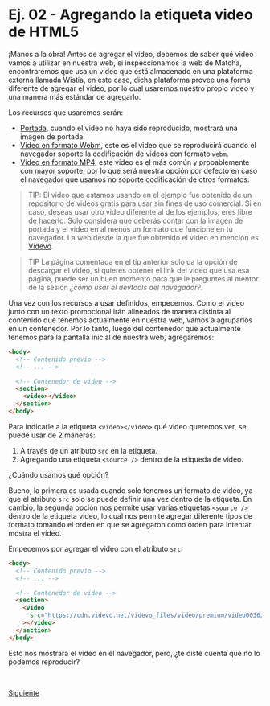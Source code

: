 # Ej. 02 - Agregando la etiqueta video de HTML5

¡Manos a la obra! Antes de agregar el video, debemos de saber qué video vamos a
utilizar en nuestra web, si inspeccionamos la web de Matcha, encontraremos que
usa un video que está almacenado en una plataforma externa llamada Wistia, en
este caso, dicha plataforma provee una forma diferente de agregar el video, por
lo cual usaremos nuestro propio video y una manera más estándar de agregarlo.

Los recursos que usaremos serán:

- [Portada](https://cdn.videvo.net/videvo_files/video/premium/video0036/thumbnails/computer_code00_small.jpg),
  cuando el video no haya sido reproducido, mostrará una imagen de portada.
- [Video en formato Webm](https://cdn.videvo.net/videvo_files/video/premium/video0036/small_watermarked/computer_code00_preview.webm),
  este es el video que se reproducirá cuando el navegador soporte la codificación
  de videos con formato `webm`.
- [Video en formato MP4](https://cdn.videvo.net/videvo_files/video/premium/video0036/small_watermarked/computer_code00_preview.mp4),
  este video es el más común y probablemente con mayor soporte, por lo que será
  nuestra opción por defecto en caso el navegador que usamos no soporte
  codificación de otros formatos.

>TIP: El video que estamos usando en el ejemplo fue obtenido de un repositorio de videos
> gratis para usar sin fines de uso comercial. Si en caso, deseas usar otro video
diferente al de los ejemplos, eres libre de hacerlo. Solo considera que deberás
contar con la imagen de portada y el video en al menos un formato que funcione
en tu navegador.
>La web desde la que fue obtenido el video en mención es [Videvo](https://www.videvo.net/).

> TIP
>La página comentada en el tip anterior solo da la opción de descargar el video,
si quieres obtener el link del video que usa esa página, puede ser un buen momento
para que le preguntes al mentor de la sesión _¿cómo usar el devtools del navegador?_.

Una vez con los recursos a usar definidos, empecemos. Como el video junto con
un texto promocional irán alineados de manera distinta al contenido que tenemos
actualmente en nuestra web, vamos a agruparlos en un contenedor. Por lo tanto,
luego del contenedor que actualmente tenemos para la pantalla inicial de nuestra
web, agregaremos:

```html
<body>
  <!-- Contenido previo -->
  <!-- ... -->

  <!-- Contenedor de video -->
  <section>
    <video></video>
  </section>
</body>
```

Para indicarle a la etiqueta `<video></video>` qué video queremos ver, se puede
usar de 2 maneras:

1. A través de un atributo `src` en la etiqueta.
2. Agregando una etiqueta `<source />` dentro de la etiqueda de video.

¿Cuándo usamos qué opción?

Bueno, la primera es usada cuando solo tenemos un formato de video, ya que el
atributo `src` solo se puede definir una vez dentro de la etiqueta. En cambio,
la segunda opción nos permite usar varias etiquetas `<source />` dentro de la
etiqueta video, lo cual nos permite agregar diferente tipos de formato tomando
el orden en que se agregaron como orden para intentar mostra el video.

Empecemos por agregar el video con el atributo `src`:

```html
<body>
  <!-- Contenido previo -->
  <!-- ... -->

  <!-- Contenedor de video -->
  <section>
    <video
      src="https://cdn.videvo.net/videvo_files/video/premium/video0036/small_watermarked/computer_code00_preview.mp4"
    ></video>
  </section>
</body>
```

Esto nos mostrará el video en el navegador, pero, ¿te diste cuenta que no lo
podemos reproducir?


<br/>

[Siguiente](../reto-02)
